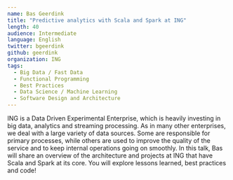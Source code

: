 ```yaml
---
name: Bas Geerdink
title: "Predictive analytics with Scala and Spark at ING"
length: 40
audience: Intermediate
language: English
twitter: bgeerdink
github: geerdink
organization: ING
tags:
  - Big Data / Fast Data
  - Functional Programming
  - Best Practices
  - Data Science / Machine Learning
  - Software Design and Architecture
---
```

ING is a Data Driven Experimental Enterprise, which is heavily investing in big data, analytics and streaming processing. As in many other enterprises, we deal with a large variety of data sources. Some are responsible for primary processes, while others are used to improve the quality of the service and to keep internal operations going on smoothly. In this talk, Bas will share an overview of the architecture and projects at ING that have Scala and Spark at its core. You will explore lessons learned, best practices and code!